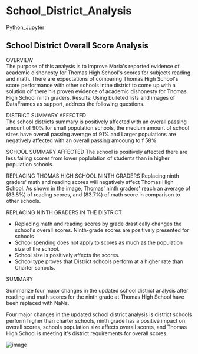 # School_District_Analysis
Python_Jupyter
## School District Overall Score Analysis

OVERVIEW	
The purpose of this analysis is to improve Maria's reported evidence  of academic dishonesty for Thomas High School's scores for subjects reading and math. There are expectations of comparing Thomas High School's score performance with other schools inthe district to come up with a solution oif there his proven evidence of academic dishonesty for Thomas High School ninth graders. 
Results: Using bulleted lists and images of DataFrames as support, address the following questions.

DISTRICT SUMMARY AFFECTED	
The school districts summary is positively affected with an overall passing amount of 90% for small population schools, the medium amount of school sizes have overall passing average of 91% and Larger populations are negatively affected with an overall passing amooung to f 58%

SCHOOL SUMMARY AFFECTED	
The school is positively affected there are less failing scores from lower poplulation of students than in higher population schools. 

REPLACING THOMAS HIGH SCHOOL NINTH GRADERS 
Replacing ninth graders' math and reading scores will negatively affect Thomas High School.
As shown in the image, Thomas' ninth graders' reach an average of (83.8%) of reading scores, and 
(83.7%) of math score in comparison to other schools.

REPLACING NINTH GRADERS IN THE DISTRICT
* Replacing math and reading scores by grade drastically changes the school's overall scores. Ninth-grade scores are positively presented for schools
* School spending does not apply to scores as much as the population size of the school. 
* School size is positively affects the scores.
* School type proves that District schools perform at a higher rate than Charter schools. 

SUMMARY

Summarize four major changes in the updated school district analysis after reading and math scores for the ninth grade at Thomas High School have been replaced with NaNs.

Four major changes in the updated school district analysis is district schools perform higher than charter schools, ninth grade has a positive impact on overall scores, schools population size affects overall scores, and Thomas High School is meeting it's district requirements for overall scores. 



















![image](https://user-images.githubusercontent.com/76977082/109441768-05696200-79eb-11eb-9a28-ae180b797744.png)
